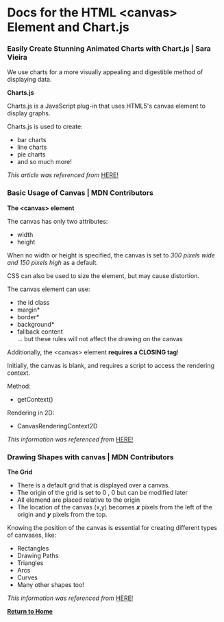 # Docs for the HTML \<canvas\> Element and Chart.js

### Easily Create Stunning Animated Charts with **Chart.js** | Sara Vieira

We use charts for a more visually appealing and digestible method of displaying data.

**Charts.js**  

Charts.js is a JavaScript plug-in that uses HTML5's canvas element to display graphs.

Charts.js is used to create:  
- bar charts
- line charts
- pie charts
- and so much more!

*This article was referenced from* [HERE!](https://www.webdesignerdepot.com/2013/11/easily-create-stunning-animated-charts-with-chart-js/)

### Basic Usage of Canvas | MDN Contributors

**The \<canvas\> element**

The canvas has only two attributes:  
- width
- height

When no width or height is specified, the canvas is set to *300 pixels wide and 150 pixels high* as a default.

CSS can also be used to size the element, but may cause distortion.

The canvas element can use:  
- the id class
- margin*
- border*
- background*
- fallback content  
... but these rules will not affect the drawing on the canvas

Additionally, the \<canvas\> element **requires a CLOSING tag**!

Initially, the canvas is blank, and requires a script to access the rendering context.

Method:  
- getContext\()

Rendering in 2D:
  - CanvasRenderingContext2D


*This information was referenced from* [HERE!](https://developer.mozilla.org/en-US/docs/Web/API/Canvas_API/Tutorial/Basic_usage)

### Drawing Shapes with **canvas** | MDN Contributors

**The Grid**  
- There is a default grid that is displayed over a canvas.
- The origin of the grid is set to 0 , 0 but can be modified later
- All elemend are placed relative to the origin
- The location of the canvas \(x,y\) becomes __*x*__ pixels from the left of the origin and __*y*__ pixels from the top.

Knowing the position of the canvas is essential for creating different types of canvases, like:  
- Rectangles
- Drawing Paths
- Triangles
- Arcs
- Curves
- Many other shapes too!

*This information was referenced from* [HERE!](https://developer.mozilla.org/en-US/docs/Web/API/Canvas_API/Tutorial/Drawing_shapes)



[**Return to Home**](README.md)